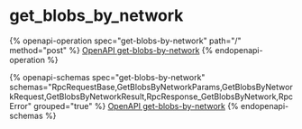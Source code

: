 # get\_blobs\_by\_network



{% openapi-operation spec="get-blobs-by-network" path="/" method="post" %}
[OpenAPI get-blobs-by-network](https://gitbook-x-prod-openapi.4401d86825a13bf607936cc3a9f3897a.r2.cloudflarestorage.com/raw/448d1ce022c1798527dab01d898390afbda4197f2db8e4e017b07d32a722c183.yaml?X-Amz-Algorithm=AWS4-HMAC-SHA256&X-Amz-Content-Sha256=UNSIGNED-PAYLOAD&X-Amz-Credential=dce48141f43c0191a2ad043a6888781c%2F20250715%2Fauto%2Fs3%2Faws4_request&X-Amz-Date=20250715T200342Z&X-Amz-Expires=172800&X-Amz-Signature=60bd61a481d38110574bec0f91b1ad6489e8d30cb380bae6feec5c1273c88a42&X-Amz-SignedHeaders=host&x-amz-checksum-mode=ENABLED&x-id=GetObject)
{% endopenapi-operation %}

{% openapi-schemas spec="get-blobs-by-network" schemas="RpcRequestBase,GetBlobsByNetworkParams,GetBlobsByNetworkRequest,GetBlobsByNetworkResult,RpcResponse_GetBlobsByNetwork,RpcError" grouped="true" %}
[OpenAPI get-blobs-by-network](https://gitbook-x-prod-openapi.4401d86825a13bf607936cc3a9f3897a.r2.cloudflarestorage.com/raw/448d1ce022c1798527dab01d898390afbda4197f2db8e4e017b07d32a722c183.yaml?X-Amz-Algorithm=AWS4-HMAC-SHA256&X-Amz-Content-Sha256=UNSIGNED-PAYLOAD&X-Amz-Credential=dce48141f43c0191a2ad043a6888781c%2F20250715%2Fauto%2Fs3%2Faws4_request&X-Amz-Date=20250715T200342Z&X-Amz-Expires=172800&X-Amz-Signature=60bd61a481d38110574bec0f91b1ad6489e8d30cb380bae6feec5c1273c88a42&X-Amz-SignedHeaders=host&x-amz-checksum-mode=ENABLED&x-id=GetObject)
{% endopenapi-schemas %}
